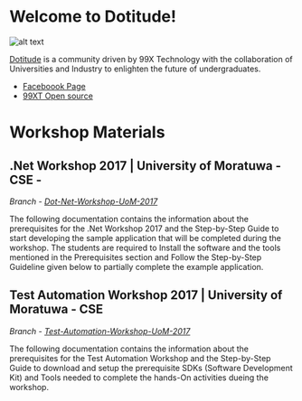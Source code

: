 # Welcome to Dotitude!
![alt text](https://scontent.fcmb2-1.fna.fbcdn.net/v/t31.0-8/18422898_1373633802701818_3538253629252583054_o.jpg?oh=0fe3438c230ae3cb88b296ca75e7cde6&oe=59D34B89)

[Dotitude](http://dotitude.com/) is a community driven by 99X Technology with the collaboration of Universities and Industry to enlighten the future of undergraduates. 

* [Faceboook Page](https://www.facebook.com/Dotitude/)
* [99XT Open source](http://opensource.99xtechnology.com/)

# Workshop Materials

## .Net Workshop 2017 | University of Moratuwa - CSE -  
*Branch - [Dot-Net-Workshop-UoM-2017](https://github.com/99xt/dotitude/tree/Dot-Net-Workshop-UoM-2017)*

The following documentation contains the information about the prerequisites for the .Net Workshop 2017 and the Step-by-Step Guide to start developing the sample application that will be completed during the workshop. The students are required to Install the software and the tools mentioned in the Prerequisites section and Follow the Step-by-Step Guideline given below to partially complete the example application.

## Test Automation Workshop 2017 | University of Moratuwa - CSE
*Branch - [Test-Automation-Workshop-UoM-2017](https://github.com/99xt/dotitude/tree/Test-Automation-Workshop-UoM-2017)*

The following documentation contains the information about the prerequisites for the Test Automation Workshop and the Step-by-Step Guide to download and setup the prerequisite SDKs (Software Development Kit) and Tools needed to complete the hands-On activities dueing the workshop.
